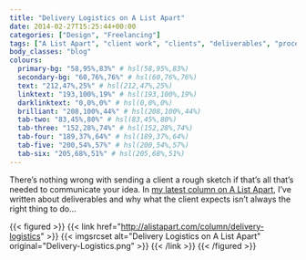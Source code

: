 ```yaml
---
title: "Delivery Logistics on A List Apart"
date: 2014-02-27T15:25:44+00:00
categories: ["Design", "Freelancing"]
tags: ["A List Apart", "client work", "clients", "deliverables", "process"]
body_classes: "blog"
colours:
  primary-bg: "58,95%,83%" # hsl(58,95%,83%)
  secondary-bg: "60,76%,76%" # hsl(60,76%,76%)
  text: "212,47%,25%" # hsl(212,47%,25%)
  linktext: "193,100%,19%" # hsl(193,100%,19%)
  darklinktext: "0,0%,0%" # hsl(0,0%,0%)
  brilliant: "208,100%,44%" # hsl(208,100%,44%)
  tab-two: "83,45%,80%" # hsl(83,45%,80%)
  tab-three: "152,28%,74%" # hsl(152,28%,74%)
  tab-four: "189,37%,64%" # hsl(189,37%,64%)
  tab-five: "200,54%,57%" # hsl(200,54%,57%)
  tab-six: "205,68%,51%" # hsl(205,68%,51%)
---
```


There’s nothing wrong with sending a client a rough sketch if that’s all that’s needed to communicate your idea. In [my latest column on A List Apart](http://alistapart.com/column/delivery-logistics), I’ve written about deliverables and why what the client expects isn’t always the right thing to do…

{{< figured >}}
  {{< link href="http://alistapart.com/column/delivery-logistics" >}}
  	{{< imgsrcset alt="Delivery Logistics on A List Apart" original="Delivery-Logistics.png" >}}
  {{< /link >}}
{{< /figured >}}

	